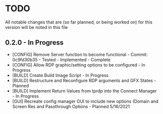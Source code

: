 # TODO

All notable changes that are (so far planned, or being worked on) for this version will be noted in this file

## 0.2.0 - In Progress
- [CONFIG] Remove Server function to become functional - Commit: 0c9fd30b35 - Tested - Implemented - Complete
- [CONFIG] Allow RDP graphic/setting options to be configured - In Progress
- [BUILD] Create Build Image Script - In Progress
- [BUILD] Restructure and Reconfigure RDP arguments and GFX States - Planned
- [BUILD] Implement Return Values from tprdp into the Connect Manager - In Progress
- [GUI] Recreate config manager GUI to include new options (Domain and Screen Res and Passthrough Options - Planned 5/16/2021
